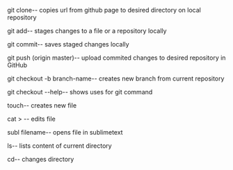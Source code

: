 git clone-- copies url from github page to desired directory on local repository

git add-- stages changes to a file or a repository locally

git commit-- saves staged changes locally

git push (origin master)-- upload commited changes to desired repository in GitHub

git checkout -b branch-name-- creates new branch from current repository

git checkout --help-- shows uses for git command

touch-- creates new file

cat > -- edits file

subl filename-- opens file in sublimetext

ls-- lists content of current directory

cd-- changes directory

